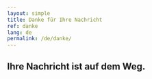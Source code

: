 ```yaml
---
layout: simple
title: Danke für Ihre Nachricht
ref: danke
lang: de
permalink: /de/danke/
---
```


## Ihre Nachricht ist auf dem Weg.
